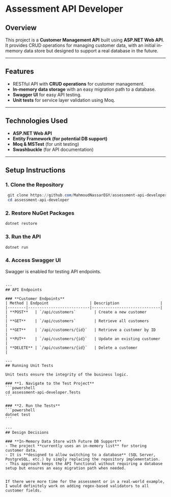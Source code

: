 # Assessment API Developer

## Overview
This project is a **Customer Management API** built using **ASP.NET Web API**. It provides CRUD operations for managing customer data, with an initial in-memory data store but designed to support a real database in the future.

---
## Features
- RESTful API with **CRUD operations** for customer management.
- **In-memory data storage** with an easy migration path to a database.
- **Swagger UI** for easy API testing.
- **Unit tests** for service layer validation using Moq.

---
## Technologies Used
- **ASP.NET Web API**
- **Entity Framework (for potential DB support)**
- **Moq & MSTest** (for unit testing)
- **Swashbuckle** (for API documentation)

---
## Setup Instructions

### **1. Clone the Repository**
```powershell
 git clone https://github.com/MahmoudNassarEGY/assessment-api-developer.git
 cd assessment-api-developer
```

### **2. Restore NuGet Packages**
```powershell
dotnet restore
```

### **3. Run the API**
```powershell
dotnet run
```

### **4. Access Swagger UI**
Swagger is enabled for testing API endpoints.
````

---
## API Endpoints

### **Customer Endpoints**
| Method | Endpoint                  | Description                  |
|--------|---------------------------|------------------------------|
| **POST**   | `/api/customers`        | Create a new customer        |
| **GET**    | `/api/customers`        | Retrieve all customers       |
| **GET**    | `/api/customers/{id}`   | Retrieve a customer by ID    |
| **PUT**    | `/api/customers/{id}`   | Update an existing customer  |
| **DELETE** | `/api/customers/{id}`   | Delete a customer            |

---
## Running Unit Tests

Unit tests ensure the integrity of the business logic.

### **1. Navigate to the Test Project**
```powershell
cd assessment-api-developer.Tests
```

### **2. Run the Tests**
```powershell
dotnet test
```

---
## Design Decisions

### **In-Memory Data Store with Future DB Support**
- The project **currently uses an in-memory list** for storing customer data.
- It is **designed to allow switching to a database** (SQL Server, PostgreSQL, etc.) by simply replacing the repository implementation.
- This approach keeps the API functional without requiring a database setup but ensures an easy migration path when needed.


If there were more time for the assessment or in a real-world example, I would definitely work on adding regex-based validators to all customer fields.


